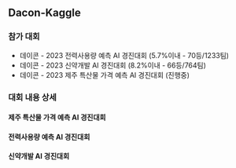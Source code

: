 ## Dacon-Kaggle

### 참가 대회 
- 데이콘 - 2023 전력사용량 예측 AI 경진대회 (5.7%이내 - 70등/1233팀)
- 데이콘 - 2023 신약개발 AI 경진대회 (8.2%이내 - 66등/764팀)
- 데이콘 - 2023 제주 특산물 가격 예측 AI 경진대회 (진행중) 

### 대회 내용 상세 

#### 제주 특산물 가격 예측 AI 경진대회

#### 전력사용량 예측 AI 경진대회

#### 신약개발 AI 경진대회 

